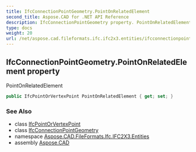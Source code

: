 ```yaml
---
title: IfcConnectionPointGeometry.PointOnRelatedElement
second_title: Aspose.CAD for .NET API Reference
description: IfcConnectionPointGeometry property. PointOnRelatedElement
type: docs
weight: 20
url: /net/aspose.cad.fileformats.ifc.ifc2x3.entities/ifcconnectionpointgeometry/pointonrelatedelement/
---
```

## IfcConnectionPointGeometry.PointOnRelatedElement property

PointOnRelatedElement

```csharp
public IfcPointOrVertexPoint PointOnRelatedElement { get; set; }
```

### See Also

* class [IfcPointOrVertexPoint](../../../aspose.cad.fileformats.ifc.ifc2x3.types/ifcpointorvertexpoint/)
* class [IfcConnectionPointGeometry](../)
* namespace [Aspose.CAD.FileFormats.Ifc.IFC2X3.Entities](../../ifcconnectionpointgeometry/)
* assembly [Aspose.CAD](../../../)


